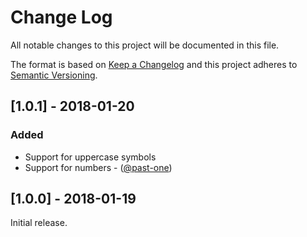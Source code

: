 # Change Log
All notable changes to this project will be documented in this file.

The format is based on [Keep a Changelog](http://keepachangelog.com/)
and this project adheres to [Semantic Versioning](http://semver.org/).

## [1.0.1] - 2018-01-20
### Added
- Support for uppercase symbols
- Support for numbers - ([@past-one][])

## [1.0.0] - 2018-01-19
Initial release.

[@past-one]: https://github.com/past-one
